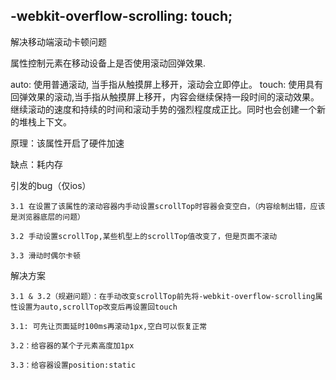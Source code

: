 ## -webkit-overflow-scrolling: touch;

解决移动端滚动卡顿问题

属性控制元素在移动设备上是否使用滚动回弹效果.

auto: 使用普通滚动, 当手指从触摸屏上移开，滚动会立即停止。
touch: 使用具有回弹效果的滚动,当手指从触摸屏上移开，内容会继续保持一段时间的滚动效果。继续滚动的速度和持续的时间和滚动手势的强烈程度成正比。同时也会创建一个新的堆栈上下文。

原理：该属性开启了硬件加速

缺点：耗内存

引发的bug（仅ios）

    3.1 在设置了该属性的滚动容器内手动设置scrollTop时容器会变空白，（内容绘制出错，应该是浏览器底层的问题）
    
    3.2 手动设置scrollTop,某些机型上的scrollTop值改变了，但是页面不滚动
    
    3.3 滑动时偶尔卡顿

解决方案

    3.1 & 3.2（规避问题）：在手动改变scrollTop前先将-webkit-overflow-scrolling属性设置为auto,scrollTop改变后再设置回touch
    
    3.1: 可先让页面延时100ms再滚动1px,空白可以恢复正常
    
    3.2：给容器的某个子元素高度加1px
    
    3.3：给容器设置position:static

&nbsp;